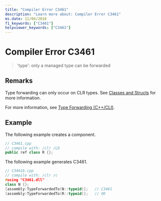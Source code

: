 ```yaml
---
title: "Compiler Error C3461"
description: "Learn more about: Compiler Error C3461"
ms.date: 11/04/2016
f1_keywords: ["C3461"]
helpviewer_keywords: ["C3461"]
---
```

# Compiler Error C3461

> 'type': only a managed type can be forwarded

## Remarks

Type forwarding can only occur on CLR types.  See [Classes and Structs](../../extensions/classes-and-structs-cpp-component-extensions.md) for more information.

For more information, see [Type Forwarding (C++/CLI)](../../extensions/type-forwarding-cpp-cli.md).

## Example

The following example creates a component.

```cpp
// C3461.cpp
// compile with: /clr /LD
public ref class R {};
```

The following example generates C3461.

```cpp
// C3461b.cpp
// compile with: /clr /c
#using "C3461.dll"
class N {};
[assembly:TypeForwardedTo(N::typeid)];   // C3461
[assembly:TypeForwardedTo(R::typeid)];   // OK
```
